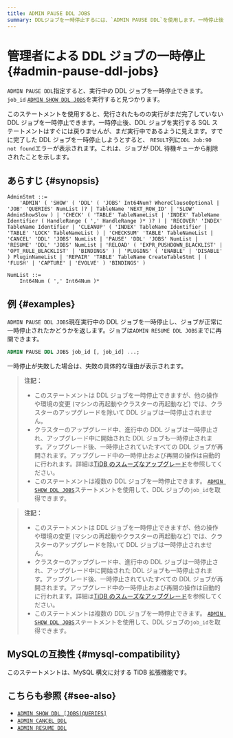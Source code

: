 ```yaml
---
title: ADMIN PAUSE DDL JOBS
summary: DDLジョブを一時停止するには、`ADMIN PAUSE DDL`を使用します。一時停止後、DDLジョブはすぐには戻らず、まだ実行中のように見えます。一時停止が失敗した場合は、失敗の具体的な理由が表示されます。このステートメントはMySQL構文に対するTiDBの拡張機能です。
---
```


# 管理者による DDL ジョブの一時停止 {#admin-pause-ddl-jobs}

`ADMIN PAUSE DDL`指定すると、実行中の DDL ジョブを一時停止できます。 `job_id` [`ADMIN SHOW DDL JOBS`](/sql-statements/sql-statement-admin-show-ddl.md)を実行すると見つかります。

このステートメントを使用すると、発行されたものの実行がまだ完了していない DDL ジョブを一時停止できます。一時停止後、DDL ジョブを実行する SQL ステートメントはすぐには戻りませんが、まだ実行中であるように見えます。すでに完了した DDL ジョブを一時停止しようとすると、 `RESULT`列に`DDL Job:90 not found`エラーが表示されます。これは、ジョブが DDL 待機キューから削除されたことを示します。

## あらすじ {#synopsis}

```ebnf+diagram
AdminStmt ::=
    'ADMIN' ( 'SHOW' ( 'DDL' ( 'JOBS' Int64Num? WhereClauseOptional | 'JOB' 'QUERIES' NumList )? | TableName 'NEXT_ROW_ID' | 'SLOW' AdminShowSlow ) | 'CHECK' ( 'TABLE' TableNameList | 'INDEX' TableName Identifier ( HandleRange ( ',' HandleRange )* )? ) | 'RECOVER' 'INDEX' TableName Identifier | 'CLEANUP' ( 'INDEX' TableName Identifier | 'TABLE' 'LOCK' TableNameList ) | 'CHECKSUM' 'TABLE' TableNameList | 'CANCEL' 'DDL' 'JOBS' NumList | 'PAUSE' 'DDL' 'JOBS' NumList | 'RESUME' 'DDL' 'JOBS' NumList | 'RELOAD' ( 'EXPR_PUSHDOWN_BLACKLIST' | 'OPT_RULE_BLACKLIST' | 'BINDINGS' ) | 'PLUGINS' ( 'ENABLE' | 'DISABLE' ) PluginNameList | 'REPAIR' 'TABLE' TableName CreateTableStmt | ( 'FLUSH' | 'CAPTURE' | 'EVOLVE' ) 'BINDINGS' )

NumList ::=
    Int64Num ( ',' Int64Num )*
```

## 例 {#examples}

`ADMIN PAUSE DDL JOBS`現在実行中の DDL ジョブを一時停止し、ジョブが正常に一時停止されたかどうかを返します。ジョブは`ADMIN RESUME DDL JOBS`までに再開できます。

```sql
ADMIN PAUSE DDL JOBS job_id [, job_id] ...;
```

一時停止が失敗した場合は、失敗の具体的な理由が表示されます。

<CustomContent platform="tidb">

> **注記：**
>
> -   このステートメントは DDL ジョブを一時停止できますが、他の操作や環境の変更 (マシンの再起動やクラスターの再起動など) では、クラスターのアップグレードを除いて DDL ジョブは一時停止されません。
> -   クラスターのアップグレード中、進行中の DDL ジョブは一時停止され、アップグレード中に開始された DDL ジョブも一時停止されます。アップグレード後、一時停止されていたすべての DDL ジョブが再開されます。アップグレード中の一時停止および再開の操作は自動的に行われます。詳細は[TiDB のスムーズなアップグレード](/smooth-upgrade-tidb.md)を参照してください。
> -   このステートメントは複数の DDL ジョブを一時停止できます。 [`ADMIN SHOW DDL JOBS`](/sql-statements/sql-statement-admin-show-ddl.md)ステートメントを使用して、DDL ジョブの`job_id`を取得できます。

</CustomContent>
<CustomContent platform="tidb-cloud">

> **注記：**
>
> -   このステートメントは DDL ジョブを一時停止できますが、他の操作や環境の変更 (マシンの再起動やクラスターの再起動など) では、クラスターのアップグレードを除いて DDL ジョブは一時停止されません。
> -   クラスターのアップグレード中、進行中の DDL ジョブは一時停止され、アップグレード中に開始された DDL ジョブも一時停止されます。アップグレード後、一時停止されていたすべての DDL ジョブが再開されます。アップグレード中の一時停止および再開の操作は自動的に行われます。詳細は[TiDB のスムーズなアップグレード](https://docs.pingcap.com/tidb/stable/smooth-upgrade-tidb)を参照してください。
> -   このステートメントは複数の DDL ジョブを一時停止できます。 [`ADMIN SHOW DDL JOBS`](/sql-statements/sql-statement-admin-show-ddl.md)ステートメントを使用して、DDL ジョブの`job_id`を取得できます。

</CustomContent>

## MySQLの互換性 {#mysql-compatibility}

このステートメントは、MySQL 構文に対する TiDB 拡張機能です。

## こちらも参照 {#see-also}

-   [`ADMIN SHOW DDL [JOBS|QUERIES]`](/sql-statements/sql-statement-admin-show-ddl.md)
-   [`ADMIN CANCEL DDL`](/sql-statements/sql-statement-admin-cancel-ddl.md)
-   [`ADMIN RESUME DDL`](/sql-statements/sql-statement-admin-resume-ddl.md)
